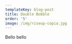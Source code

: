 ```yaml
---
templateKey: blog-post
title: Double Bobble
order: '5'
image: /img/riseup-copia.jpg
---
```

Bello bello
